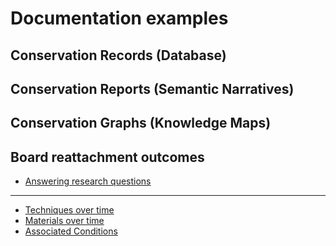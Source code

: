 # Documentation examples

## Conservation Records (Database)

## Conservation Reports (Semantic Narratives)

## Conservation Graphs (Knowledge Maps)

## Board reattachment outcomes

* [Answering research questions](https://lcd.researchspace.org/resource/?uri=http%3A%2F%2Fwww.researchspace.org%2Finstances%2Fnarratives%2FExploring_research_questions_through_Linked_Data.html)

----------------------

* [Techniques over time](https://lcd.researchspace.org/resource/rsp:ResearchQuestionsTechniques)
* [Materials over time](https://lcd.researchspace.org/resource/rsp:ResearchQuestionsMaterials)
* [Associated Conditions](https://lcd.researchspace.org/resource/rsp:ResearchQuestionsConditions)
